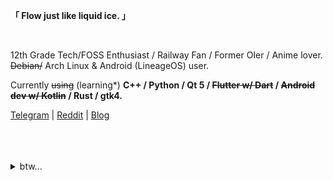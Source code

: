 **「 Flow just like liquid ice. 」**

<br>

12th Grade Tech/FOSS Enthusiast / Railway Fan / Former OIer / Anime lover. ~~Debian/~~ Arch Linux & Android (LineageOS) user.

Currently ~~using~~ (learning\*) **C++ / Python / Qt 5 / ~~Flutter w/ Dart~~ / ~~Android dev w/ Kotlin~~ / Rust / gtk4.**

[Telegram](https://t.me/aisuneko) | [Reddit](https://reddit.com/u/aisuneko_icecat) | [Blog](https://aisuneko.pages.dev)

<br>

<br>

<br>

<details>
<summary> btw... </summary> 
<del> btw I <3 Yuru Camp & Puella Magi Madoka Magica. For characters, I <3 Sonoda Umi / Aoshima Moka / Emilia / Shimarin + Nadeshiko Kagamihara / Tobichii Origami / Nanami Yachiyo </del>
</details>

